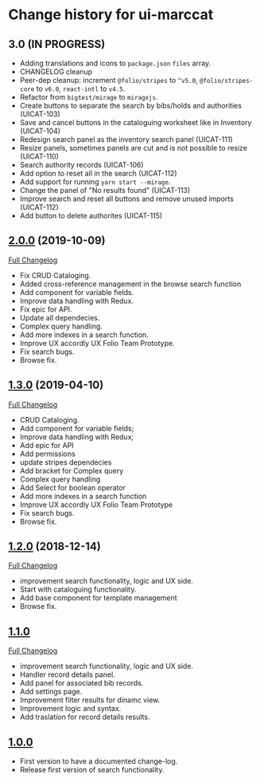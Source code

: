 # Change history for ui-marccat

## 3.0 (IN PROGRESS)

* Adding translations and icons to `package.json` `files` array.
* CHANGELOG cleanup
* Peer-dep cleanup: increment `@folio/stripes` to `^v5.0`, `@folio/stripes-core` to `v6.0`, `react-intl` to `v4.5`.
* Refactor from `bigtest/mirage` to `miragejs`.
* Create buttons to separate the search by bibs/holds and authorities (UICAT-103)
* Save and cancel buttons in the cataloguing worksheet like in Inventory (UICAT-104)
* Redesign search panel as the inventory search panel (UICAT-111)
* Resize panels, sometimes panels are cut and is not possible to resize (UICAT-110)
* Search authority records (UICAT-106)
* Add option to reset all in the search (UICAT-112)
* Add support for running `yarn start --mirage`.
* Change the panel of "No results found" (UICAT-113)
* Improve search and reset all buttons and remove unused imports (UICAT-112)
* Add button to delete authorites (UICAT-115)

## [2.0.0](https://github.com/folio-org/ui-marccat/releases/v2.0.0) (2019-10-09)
[Full Changelog](https://github.com/folio-org/ui-marccat/compare/v1.3.0...v2.0.0)

* Fix CRUD Cataloging.
* Added cross-reference management in the browse search function
* Add component for variable fields.
* Improve data handling with Redux.
* Fix epic for API.
* Update all dependecies.
* Complex query handling.
* Add more indexes in a search function.
* Improve UX accordly UX Folio Team Prototype.
* Fix search bugs.
* Browse fix.

## [1.3.0](https://github.com/folio-org/ui-marccat/releases/v1.3.0) (2019-04-10)
[Full Changelog](https://github.com/folio-org/ui-marccat/compare/v1.2.0...v1.3.0)

* CRUD Cataloging.
* Add component for variable fields;
* Improve data handling with Redux;
* Add epic for API
* Add permissions
* update stripes dependecies
* Add bracket for Complex query
* Complex query handling
* Add Select for boolean operator
* Add more indexes in a search function
* Improve UX accordly UX Folio Team Prototype
* Fix search bugs.
* Browse fix.

## [1.2.0](https://github.com/folio-org/ui-marccat/releases/v1.2.0) (2018-12-14)
[Full Changelog](https://github.com/folio-org/ui-marccat/compare/v1.1.0...v1.2.0)

* improvement search functionality, logic and UX side.
* Start with cataloguing functionality.
* Add base component for template management
* Browse fix.

## [1.1.0](https://github.com/folio-org/ui-marccat/releases/v1.1.0)
[Full Changelog](https://github.com/folio-org/ui-marccat/compare/v1.0.0...v1.1.0)

* improvement search functionality, logic and UX side.
* Handler record details panel.
* Add panel for associated bib records.
* Add settings page.
* Improvement filter results for dinamc view.
* Improvement logic and syntax.
* Add traslation for record details results.

## [1.0.0](https://github.com/folio-org/ui-marccat/releases/v1.0.0)
* First version to have a documented change-log.
* Release first version of search functionality.
